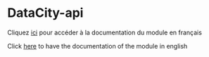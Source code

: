 # DataCity-api

Cliquez [ici](./htmldoc_fr/index.html "") pour accéder à la documentation du module en français

Click [here](./htmldoc_en/index.html "") to have the documentation of the module in english

